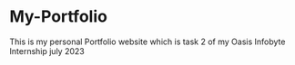 # My-Portfolio
This is my personal Portfolio website which is  task 2 of my Oasis Infobyte Internship july 2023

